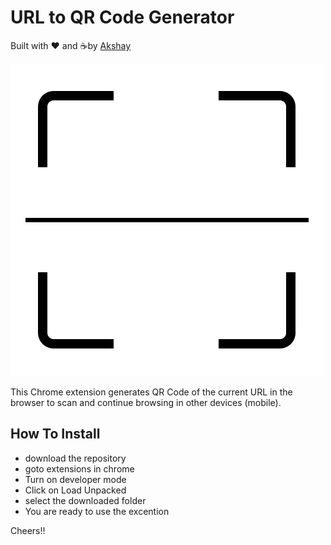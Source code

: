 # URL to QR Code Generator #

Built with ❤︎ and :coffee:by  [Akshay](https://github.com/ak-17)

![alt text](https://raw.githubusercontent.com/ak-17/QRcodeGenerator/master/images/QRScanner.png)

This Chrome extension generates QR Code of the current URL in the browser to scan and continue browsing in other devices (mobile).

## How To Install ##
- download the repository
- goto extensions in chrome
- Turn on developer mode
- Click on Load Unpacked
- select the downloaded folder
- You are ready to use the excention

Cheers!!
